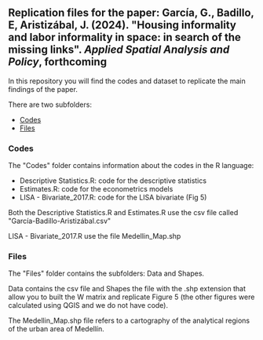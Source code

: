 ## Replication files for the paper: García, G., Badillo, E, Aristizábal, J. (2024). "Housing informality and labor informality in space: in search of the missing links". *Applied Spatial Analysis and Policy*, forthcoming

In this repository you will find the codes and dataset to replicate the main findings of the paper.

There are two subfolders:
- [Codes](https://gusgarciacruz.github.io/InformalHousingLabor/Codes) 
- [Files](https://gusgarciacruz.github.io/InformalHousingLabor/Files)

### Codes
The "Codes" folder contains information about the codes in the R language:

- Descriptive Statistics.R: code for the descriptive statistics
- Estimates.R: code for the econometrics models
- LISA - Bivariate_2017.R: code for the LISA bivariate (Fig 5) 

Both the Descriptive Statistics.R and Estimates.R 
use the csv file called "García-Badillo-Aristizábal.csv"

LISA - Bivariate_2017.R use the file Medellin_Map.shp 

### Files
The "Files" folder contains the subfolders: Data and Shapes.

Data contains the csv file and Shapes the file with the .shp 
extension that allow you to built the W matrix and replicate Figure 5 
(the other figures were calculated using QGIS and we do not have code).

The Medellin_Map.shp file refers to a cartography of
the analytical regions of the urban area of Medellín.